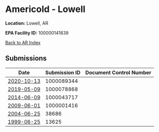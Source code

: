 # Americold - Lowell

**Location:** Lowell, AR

**EPA Facility ID:** 100000141839

[Back to AR Index](../../index.md)

## Submissions

| Date | Submission ID | Document Control Number |
|------|--------------|-------------------------|
| [2020-10-13](submissions/1000089344.md) | 1000089344 |  |
| [2019-05-09](submissions/1000078868.md) | 1000078868 |  |
| [2014-06-09](submissions/1000043717.md) | 1000043717 |  |
| [2009-06-01](submissions/1000001416.md) | 1000001416 |  |
| [2004-06-25](submissions/38686.md) | 38686 |  |
| [1999-06-25](submissions/13625.md) | 13625 |  |
